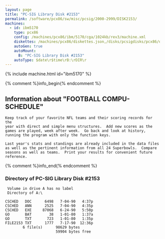 ```yaml
---
layout: page
title: "PC-SIG Library Disk #2153"
permalink: /software/pcx86/sw/misc/pcsig/2000-2999/DISK2153/
machines:
  - id: ibm5170
    type: pcx86
    config: /machines/pcx86/ibm/5170/cga/1024kb/rev3/machine.xml
    diskettes: /machines/pcx86/diskettes.json,/disks/pcsigdisks/pcx86/diskettes.json
    autoGen: true
    autoMount:
      B: "PC-SIG Library Disk #2153"
    autoType: $date\r$time\rB:\rDIR\r
---
```


{% include machine.html id="ibm5170" %}

{% comment %}info_begin{% endcomment %}

## Information about "FOOTBALL COMPU-SCHEDULE"

    Keep track of your favorite NFL teams and their scoring records for the
    year with direct and simple menu structures.  Add new scores as the
    games are played, week after week.  Go back and look at history,
    running the program with only the function keys.
    
    Last year's stats and standings are already included in the data files
    as well as the pertinent information from all 24 Superbowls.  Compare
    seasons as well as teams.  Print your results for convenient future
    reference.
{% comment %}info_end{% endcomment %}


### Directory of PC-SIG Library Disk #2153

     Volume in drive A has no label
     Directory of A:\

    CSCHED   DOC      6498   7-04-90   4:37p
    CSCHED   ANN      2525   7-04-90   4:35p
    CSCHED   EXE     87068   6-24-90   5:50p
    GO       BAT        38   1-01-80   1:37a
    GO       TXT       723   1-01-80   1:35p
    FILE2153 TXT      1777   7-17-90  12:36p
            6 file(s)      98629 bytes
                           59904 bytes free
